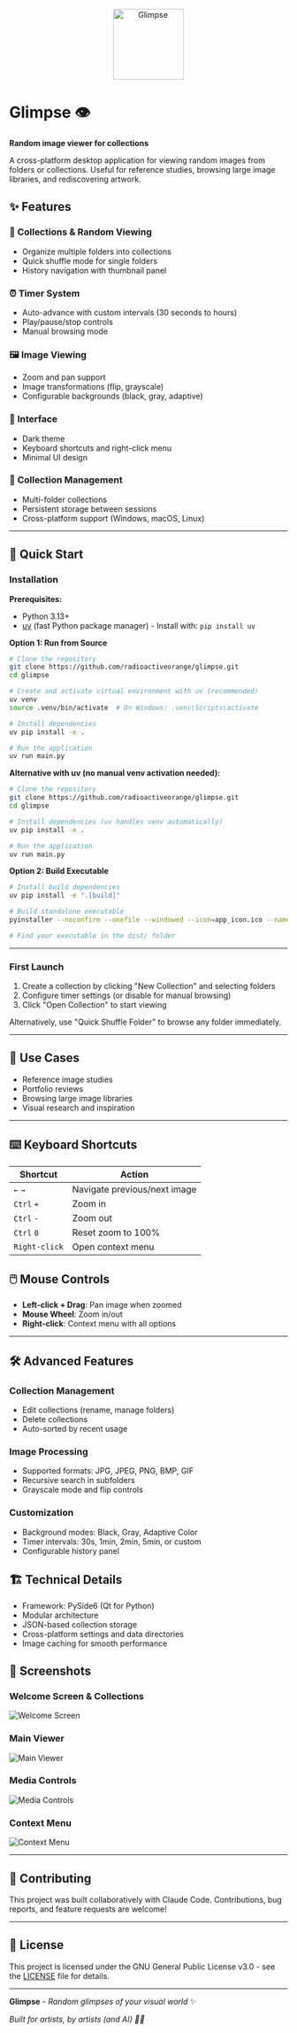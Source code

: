 <p align="center">
  <img src="app_icon.png" alt="Glimpse" width="128" height="128">
</p>

# Glimpse 👁️

**Random image viewer for collections**

A cross-platform desktop application for viewing random images from folders or collections. Useful for reference studies, browsing large image libraries, and rediscovering artwork.

## ✨ Features

### 🎲 **Collections & Random Viewing**
- Organize multiple folders into collections
- Quick shuffle mode for single folders
- History navigation with thumbnail panel

### ⏰ **Timer System** 
- Auto-advance with custom intervals (30 seconds to hours)
- Play/pause/stop controls
- Manual browsing mode

### 🖼️ **Image Viewing**
- Zoom and pan support
- Image transformations (flip, grayscale)
- Configurable backgrounds (black, gray, adaptive)

### 🎨 **Interface**
- Dark theme
- Keyboard shortcuts and right-click menu
- Minimal UI design

### 💾 **Collection Management**
- Multi-folder collections
- Persistent storage between sessions
- Cross-platform support (Windows, macOS, Linux)

---

## 🚀 Quick Start

### Installation

**Prerequisites:**
- Python 3.13+
- [uv](https://docs.astral.sh/uv/) (fast Python package manager) - Install with: `pip install uv`

**Option 1: Run from Source**
```bash
# Clone the repository
git clone https://github.com/radioactiveorange/glimpse.git
cd glimpse

# Create and activate virtual environment with uv (recommended)
uv venv
source .venv/bin/activate  # On Windows: .venv\Scripts\activate

# Install dependencies
uv pip install -e .

# Run the application
uv run main.py
```

**Alternative with uv (no manual venv activation needed):**
```bash
# Clone the repository
git clone https://github.com/radioactiveorange/glimpse.git
cd glimpse

# Install dependencies (uv handles venv automatically)
uv pip install -e .

# Run the application
uv run main.py
```

**Option 2: Build Executable**
```bash
# Install build dependencies
uv pip install -e ".[build]"

# Build standalone executable
pyinstaller --noconfirm --onefile --windowed --icon=app_icon.ico --name=glimpse main.py

# Find your executable in the dist/ folder
```

---

### First Launch

1. Create a collection by clicking "New Collection" and selecting folders
2. Configure timer settings (or disable for manual browsing)
3. Click "Open Collection" to start viewing

Alternatively, use "Quick Shuffle Folder" to browse any folder immediately.

---

## 🎯 Use Cases

- Reference image studies
- Portfolio reviews
- Browsing large image libraries
- Visual research and inspiration

---

## ⌨️ Keyboard Shortcuts

| Shortcut | Action |
|----------|--------|
| `←` `→` | Navigate previous/next image |
| `Ctrl` `+` | Zoom in |
| `Ctrl` `-` | Zoom out |
| `Ctrl` `0` | Reset zoom to 100% |
| `Right-click` | Open context menu |

## 🖱️ Mouse Controls

- **Left-click + Drag**: Pan image when zoomed
- **Mouse Wheel**: Zoom in/out
- **Right-click**: Context menu with all options

---

## 🛠️ Advanced Features

### Collection Management
- Edit collections (rename, manage folders)
- Delete collections
- Auto-sorted by recent usage

### Image Processing  
- Supported formats: JPG, JPEG, PNG, BMP, GIF
- Recursive search in subfolders
- Grayscale mode and flip controls

### Customization
- Background modes: Black, Gray, Adaptive Color
- Timer intervals: 30s, 1min, 2min, 5min, or custom
- Configurable history panel

## 🏗️ Technical Details

- Framework: PySide6 (Qt for Python)
- Modular architecture
- JSON-based collection storage
- Cross-platform settings and data directories
- Image caching for smooth performance

## 🎨 Screenshots

### Welcome Screen & Collections
![Welcome Screen](screenshots/welcome-screen.png)

### Main Viewer
![Main Viewer](screenshots/main-viewer.png)

### Media Controls
![Media Controls](screenshots/media-controls.png)

### Context Menu
![Context Menu](screenshots/context-menu.png)

---

## 🤝 Contributing

This project was built collaboratively with Claude Code. Contributions, bug reports, and feature requests are welcome!

---

## 📝 License

This project is licensed under the GNU General Public License v3.0 - see the [LICENSE](LICENSE) file for details.

---

**Glimpse** - *Random glimpses of your visual world* ✨

*Built for artists, by artists (and AI) 🎨🤖*